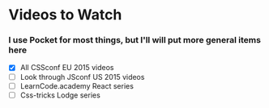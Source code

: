 # Videos to Watch

### I use Pocket for most things, but I'll will put more general items here

- [x] All CSSconf EU 2015 videos
- [ ] Look through JSconf US 2015 videos
- [ ] LearnCode.academy React series
- [ ] Css-tricks Lodge series
